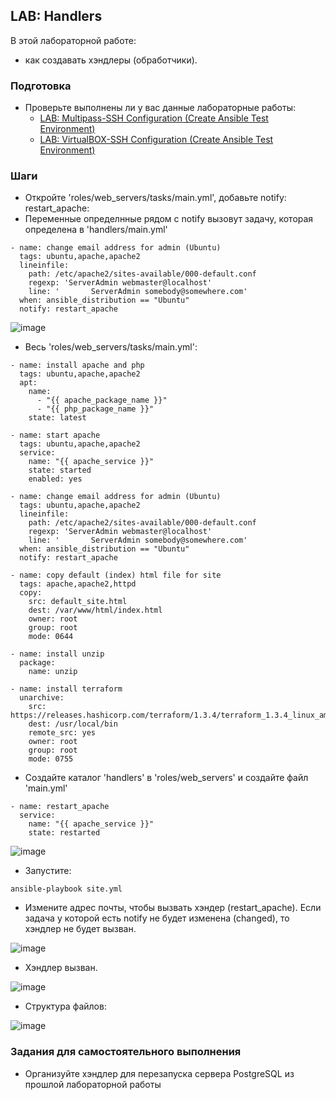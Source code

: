 ## LAB: Handlers

В этой лабораторной работе:
- как создавать хэндлеры (обработчики).

### Подготовка

- Проверьте выполнены ли у вас данные лабораторные работы:
  - [LAB: Multipass-SSH Configuration (Create Ansible Test Environment)](https://github.com/gulyaeve/ansible_labs/blob/main/Multipass-SSH-Configuration.md)
  - [LAB: VirtualBOX-SSH Configuration (Create Ansible Test Environment)](https://github.com/gulyaeve/ansible_labs/blob/main/VirtualBOX-SSH-Configuration.md)

### Шаги

- Откройте 'roles/web_servers/tasks/main.yml', добавьте notify: restart_apache:
- Переменные определнные рядом с notify вызовут задачу, которая определена в 'handlers/main.yml'

```
- name: change email address for admin (Ubuntu)
  tags: ubuntu,apache,apache2
  lineinfile:
    path: /etc/apache2/sites-available/000-default.conf
    regexp: 'ServerAdmin webmaster@localhost'
    line: '       ServerAdmin somebody@somewhere.com'
  when: ansible_distribution == "Ubuntu"
  notify: restart_apache
 ```
 
 ![image](https://user-images.githubusercontent.com/10358317/202517097-3f895a18-af2f-4103-a5af-18632dea71df.png)

  
- Весь 'roles/web_servers/tasks/main.yml':
```
- name: install apache and php
  tags: ubuntu,apache,apache2
  apt:
    name:
      - "{{ apache_package_name }}"
      - "{{ php_package_name }}"
    state: latest

- name: start apache
  tags: ubuntu,apache,apache2
  service:
    name: "{{ apache_service }}"
    state: started
    enabled: yes

- name: change email address for admin (Ubuntu)
  tags: ubuntu,apache,apache2
  lineinfile:
    path: /etc/apache2/sites-available/000-default.conf
    regexp: 'ServerAdmin webmaster@localhost'
    line: '       ServerAdmin somebody@somewhere.com'
  when: ansible_distribution == "Ubuntu"
  notify: restart_apache

- name: copy default (index) html file for site
  tags: apache,apache2,httpd
  copy:
    src: default_site.html
    dest: /var/www/html/index.html
    owner: root
    group: root
    mode: 0644

- name: install unzip
  package:
    name: unzip

- name: install terraform
  unarchive:
    src: https://releases.hashicorp.com/terraform/1.3.4/terraform_1.3.4_linux_amd64.zip
    dest: /usr/local/bin
    remote_src: yes
    owner: root
    group: root
    mode: 0755
```

- Создайте каталог 'handlers' в 'roles/web_servers' и создайте файл 'main.yml' 

```
- name: restart_apache
  service:
    name: "{{ apache_service }}"
    state: restarted
```

![image](https://user-images.githubusercontent.com/10358317/202516238-4bd6f722-656f-4bd7-a3a0-135afc562a63.png)

- Запустите:

```
ansible-playbook site.yml
```

- Измените адрес почты, чтобы вызвать хэндер (restart_apache). Если задача у которой есть notify не будет изменена (changed), то хэндлер не будет вызван.   

![image](https://user-images.githubusercontent.com/10358317/202518007-922c1f40-0c66-4a89-a121-8b1c16d5d30b.png)

- Хэндлер вызван.

![image](https://user-images.githubusercontent.com/10358317/202517584-71df6b36-314b-4ceb-af23-6d73cded4e5b.png)

- Структура файлов:

![image](https://user-images.githubusercontent.com/10358317/202518840-c9aa8a6c-a134-444d-9e00-53d60b1ad7dc.png)


### Задания для самостоятельного выполнения

- Организуйте хэндлер для перезапуска сервера PostgreSQL из прошлой лабораторной работы
